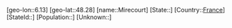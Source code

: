 ﻿---
location: [48.28,6.13]
type: City
tags:
- geo/City


SpocWebEntityId: 32501
isDeleted: false
confidential: public

---
[geo-lon::6.13]
[geo-lat::48.28]
[name::Mirecourt]
[State::]
[Country::[France](geo/Continent/Europe/France.md)]
[StateId::]
[Population::]
[Unknown::]


